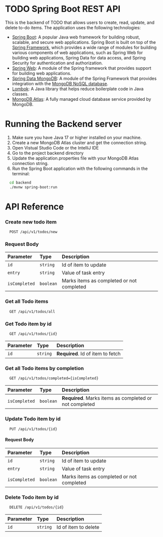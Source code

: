 # TODO Spring Boot REST API 

This is the backend of TODO that allows users to create, read, update, and delete to-do items. The application uses the following technologies:

- [Spring Boot](https://spring.io/projects/spring-boot): A popular Java web framework for building robust, scalable, and secure web applications. Spring Boot is built on top of the [Spring Framework](https://spring.io/projects/spring-framework), which provides a wide range of modules for building various components of web applications, such as Spring Web for building web applications, Spring Data for data access, and Spring Security for authentication and authorization.
- [Spring Web](https://docs.spring.io/spring-boot/docs/current/reference/html/web.html): A module of the Spring framework that provides support for building web applications.
- [Spring Data MongoDB](https://spring.io/projects/spring-data-mongodb): A module of the Spring Framework that provides integration with the [MongoDB NoSQL database](https://www.mongodb.com/).
- [Lombok](https://projectlombok.org/): A Java library that helps reduce boilerplate code in Java classes.
- [MongoDB Atlas](https://www.mongodb.com/atlas): A fully managed cloud database service provided by MongoDB.

# Running the Backend server
1. Make sure you have Java 17 or higher installed on your machine.
2. Create a new MongoDB Atlas cluster and get the connection string.
3. Open Vistual Studio Code or the IntelliJ IDE
4. Go to the project backend directory
5. Update the application.properties file with your MongoDB Atlas connection string.
6. Run the Spring Boot application with the following commands in the terminal:
```bash
  cd backend
  ./mvnw spring-boot:run
```


# API Reference

### Create new todo item

```http
  POST /api/v1/todos/new
```
### Request Body 
| Parameter | Type     | Description                       |
| :-------- | :------- | :-------------------------------- |
| `id`      | `string` | Id of item to update |
| `entry`| `string` |  Value of task entry |
| `isCompleted`| `boolean` |  Marks items as completed or not completed |



### Get all Todo items

```http
  GET /api/v1/todos/all
```

### Get Todo item by id

```http
  GET /api/v1/todos/{id}
```

| Parameter | Type     | Description                       |
| :-------- | :------- | :-------------------------------- |
| `id`      | `string` | **Required**. Id of item to fetch |

### Get all Todo items by completion 
```http
  GET /api/v1/todos/completed={isCompleted}
```

| Parameter | Type     | Description                       |
| :-------- | :------- | :-------------------------------- |
| `isCompleted`      | `boolean` | **Required**. Marks items as completed or not completed |

### Update Todo item by id 
```http
  PUT /api/v1/todos/{id}
```
#### Request Body 
| Parameter | Type     | Description                       |
| :-------- | :------- | :-------------------------------- |
| `id`      | `string` | Id of item to update |
| `entry`| `string` |  Value of task entry |
| `isCompleted`| `boolean` |  Marks items as completed or not completed |

### Delete Todo item by id
```http
  DELETE /api/v1/todos/{id}
```

| Parameter | Type     | Description                       |
| :-------- | :------- | :-------------------------------- |
| `id`      | `string` | Id of item to delete |


